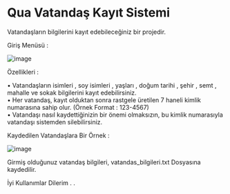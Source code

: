 # Qua Vatandaş Kayıt Sistemi

Vatandaşların bilgilerini kayıt edebileceğiniz bir projedir.

Giriş Menüsü :

![image](https://github.com/QuartzzDev/Qua_Vatandas-Kayit-Sistemi/assets/69876083/bb92aa38-45db-4786-b03f-448bd7db7fde)

Özellikleri : 

• Vatandaşların isimleri , soy isimleri , yaşları , doğum tarihi , şehir , semt , mahalle ve sokak bilgilerini kayıt edebilirsiniz.  
• Her vatandaş, kayıt olduktan sonra rastgele üretilen 7 haneli kimlik numarasına sahip olur. (Örnek Format : 123-4567)           
• Vatandaşı nasıl kaydettiğinizin bir önemi olmaksızın, bu kimlik numarasıyla vatandaşı sistemden silebilirsiniz.

Kaydedilen Vatandaşlara Bir Örnek : 

![image](https://github.com/QuartzzDev/Qua_Vatandas-Kayit-Sistemi/assets/69876083/06753041-f334-4ba4-93af-27ce37532a2c)


Girmiş olduğunuz vatandaş bilgileri, vatandas_bilgileri.txt Dosyasına kaydedilir.


İyi Kullanımlar Dilerim . .
